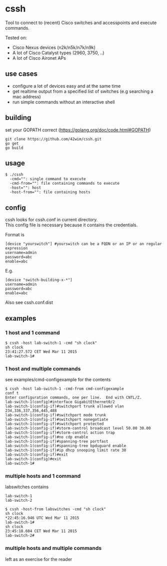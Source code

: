 # cssh
Tool to connect to (recent) Cisco switches and accesspoints and execute commands. 

Tested on:
- Cisco Nexus devices (n2k/n5k/n7k/n9k)
- A lot of Cisco Catalyst types (2960, 3750, ..)
- A lot of Cisco Aironet APs

## use cases
* configure a lot of devices easy and at the same time
* get realtime output from a specified list of switches (e.g searching a mac address)
* run simple commands without an interactive shell

## building
set your GOPATH correct (https://golang.org/doc/code.html#GOPATH)

```
git clone https://github.com/42wim/cssh.git
go get
go build
```

## usage

```
$ ./cssh
  -cmd="": single command to execute
  -cmd-from="": file containing commands to execute
  -host="": host
  -host-from="": file containing hosts
```


## config
cssh looks for cssh.conf in current directory.  
This config file is necessary because it contains the credentials.  

Format is 
```
[device "yourswitch"] #yourswitch can be a FQDN or an IP or an regular expression
username=admin 
password=abc
enable=abc
```

E.g.
```
[device "switch-building-x-*"]
username=admin
password=abc
enable=abc
```

Also see cssh.conf.dist

## examples
### 1 host and 1 command
```
$ cssh -host lab-switch-1 -cmd "sh clock"
sh clock
23:41:27.572 CET Wed Mar 11 2015
lab-switch-1#
```

### 1 host and multiple commands
see examples/cmd-configexample for the contents

```
$ cssh -host lab-switch-1 -cmd-from cmd-configexample
conf t
Enter configuration commands, one per line.  End with CNTL/Z.
lab-switch-1(config)#interface GigabitEthernet0/2
lab-switch-1(config-if)#switchport trunk allowed vlan 234,336,337,356,445,488
lab-switch-1(config-if)#switchport mode trunk
lab-switch-1(config-if)#switchport nonegotiate
lab-switch-1(config-if)#switchport protected
lab-switch-1(config-if)#storm-control broadcast level 50.00 30.00
lab-switch-1(config-if)#storm-control action trap
lab-switch-1(config-if)#no cdp enable
lab-switch-1(config-if)#spanning-tree portfast
lab-switch-1(config-if)#spanning-tree bpduguard enable
lab-switch-1(config-if)#ip dhcp snooping limit rate 30
lab-switch-1(config-if)#exit
lab-switch-1(config)#exit
lab-switch-1#
```

### multiple hosts and 1 command
labswitches contains  
```
lab-switch-1
lab-switch-2
```

```
$ cssh -host-from labswitches -cmd "sh clock"
sh clock
*22:45:16.946 UTC Wed Mar 11 2015
lab-switch-1#
sh clock
23:45:18.604 CET Wed Mar 11 2015
lab-switch-2#
```

### multiple hosts and multiple commands
left as an exercise for the reader
